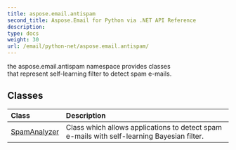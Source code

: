 ```yaml
---
title: aspose.email.antispam
second_title: Aspose.Email for Python via .NET API Reference
description: 
type: docs
weight: 30
url: /email/python-net/aspose.email.antispam/
---
```



the aspose.email.antispam namespace provides classes <br/>            that represent self-learning filter to detect spam e-mails.

## Classes
| Class | Description |
| :- | :- |
|[SpamAnalyzer](/email/python-net/aspose.email.antispam/spamanalyzer/)|Class which allows applications to detect spam e-mails with self-learning Bayesian filter.|
